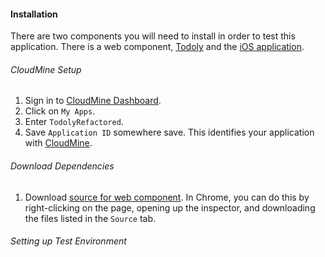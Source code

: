#### Installation

There are two components you will need to install in order to test this application.  There is a web component, [Todoly][todolyportal] and the [iOS application][todolyios].  

###### CloudMine Setup
1. Sign in to [CloudMine Dashboard][CloudMineDashboard].
2. Click on `My Apps`.
3. Enter `TodolyRefactored`.
4. Save `Application ID` somewhere save.  This identifies your application with [CloudMine][CloudMine].
<!-- ec2c161f7a4b485981230a7b0a28f3fe -->


###### Download Dependencies
1.  Download [source for web component][todolyportal].  In Chrome, you can do this by right-clicking on the page, opening up the inspector, and downloading the files listed in the `Source` tab.


###### Setting up Test Environment



<!-- Links -->

 [todolyios]: https://github.com/cloudmine/cloudmine-ios-sample-todo 
 [CloudMineDashboard]: https://cloudmine.me/dashboard 
 [CloudMine]: http://www.cloudmine.me
 [CloudMineIoslibrary]: https://cloudmine.me/docs/ios
 [CloudMineJavascriptLibrary]: https://cloudmine.me/docs/js
 [todolyportal]: https://cloudmine.me/sample-apps/todo/index.html 
 [todolyrefactoredsource]: http://github.com
 [Arcweb]: http://www.arcwebl.co
  <!-- Tool links -->
 [xcode4.5]: http://developer.apple.com/xcode
 [MagicRecord]: https://github.com/magicalpanda/MagicalRecord
 [Reachability.h]: http://developer.apple.com/library/ios/#samplecode/Reachability/Listings/Classes_Reachability_h.html 
 [README.md]: http://github.com/nbomberger/totallyrefactored 
